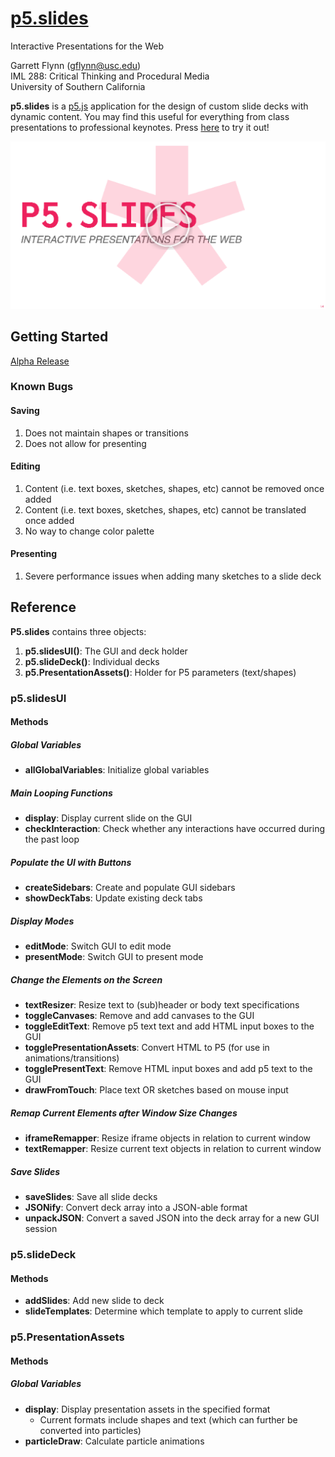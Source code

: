 
# [**p5.slides**](https://github.com/GarrettMFlynn/p5.js-slides)
Interactive Presentations for the Web

Garrett Flynn (gflynn@usc.edu)  
IML 288: Critical Thinking and Procedural Media  
University of Southern California  

**p5.slides** is a [p5.js](https://p5js.org/) application for the design of custom slide decks with dynamic content. You may find this useful for everything from class presentations to professional keynotes. Press [here](https://garrettmflynn.github.io/p5.js-slides/app/) to try it out!

 [![Youtube Video](p5_slides.png)](https://youtu.be/AZN1mE8sXXU)
 
 ## Getting Started
 [Alpha Release](https://garrettmflynn.github.io/p5.js-slides/app/)
 
### Known Bugs
#### Saving
1. Does not maintain shapes or transitions
2. Does not allow for presenting

#### Editing
1. Content (i.e. text boxes, sketches, shapes, etc) cannot be removed once added
2. Content (i.e. text boxes, sketches, shapes, etc) cannot be translated once added
3. No way to change color palette

#### Presenting
1. Severe performance issues when adding many sketches to a slide deck

 ## Reference
 
 **P5.slides** contains three objects:
 1. **p5.slidesUI()**: The GUI and deck holder
 2. **p5.slideDeck()**: Individual decks
 3. **p5.PresentationAssets()**: Holder for P5 parameters (text/shapes)
 
 ### p5.slidesUI
 #### Methods
 ##### Global Variables
 * **allGlobalVariables**: Initialize global variables 
 
 ##### Main Looping Functions
 * **display**: Display current slide on the GUI
 * **checkInteraction**: Check whether any interactions have occurred during the past loop
 
 ##### Populate the UI with Buttons
 * **createSidebars**: Create and populate GUI sidebars
 * **showDeckTabs**: Update existing deck tabs
 
 ##### Display Modes
 * **editMode**: Switch GUI to edit mode
 * **presentMode**: Switch GUI to present mode
 
 ##### Change the Elements on the Screen
 * **textResizer**: Resize text to (sub)header or body text specifications
 * **toggleCanvases**: Remove and add canvases to the GUI
 * **toggleEditText**: Remove p5 text text and add HTML input boxes to the GUI
 * **togglePresentationAssets**: Convert HTML to P5 (for use in animations/transitions)
 * **togglePresentText**: Remove HTML input boxes and add p5 text to the GUI
 * **drawFromTouch**: Place text OR sketches based on mouse input
 
 ##### Remap Current Elements after Window Size Changes
 * **iframeRemapper**: Resize iframe objects in relation to current window
 * **textRemapper**: Resize current text objects in relation to current window
 
 ##### Save Slides
 * **saveSlides**: Save all slide decks
 * **JSONify**: Convert deck array into a JSON-able format
 * **unpackJSON**: Convert a saved JSON into the deck array for a new GUI session
 
  ### p5.slideDeck
 #### Methods
 * **addSlides**: Add new slide to deck
 * **slideTemplates**: Determine which template to apply to current slide
 
 ### p5.PresentationAssets
 #### Methods
 ##### Global Variables
 * **display**: Display presentation assets in the specified format
   * Current formats include shapes and text (which can further be converted into particles)
 * **particleDraw**: Calculate particle animations

